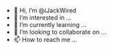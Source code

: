 - 👋 Hi, I’m @iJackWired
- 👀 I’m interested in ...
- 🌱 I’m currently learning ...
- 💞️ I’m looking to collaborate on ...
- 📫 How to reach me ...

<!---
iJackWired/iJackWired is a ✨ special ✨ repository because its `README.md` (this file) appears on your GitHub profile.
You can click the Preview link to take a look at your changes.
--->

